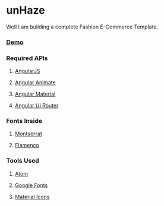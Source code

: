 # unHaze
Well I am building a complete Fashion E-Commerce Template.
### [Demo](https://geekosk.github.io/unhaze)
### Required APIs
1) [AngularJS](https://angularjs.org/)

2) [Angular Animate](https://docs.angularjs.org/api/ngAnimate)

3) [Angular Material](https://material.angularjs.org)

4) [Angular UI Router](https://angular-ui.github.io/ui-router/site/)

### Fonts Inside
1) [Montserrat](https://fonts.google.com/specimen/Montserrat)

2) [Flamenco](https://fonts.google.com/specimen/Flamenco)

### Tools Used
1) [Atom](https://atom.io)

2) [Google Fonts](https://fonts.google.com)

3) [Material Icons](https://material.io/icons)
